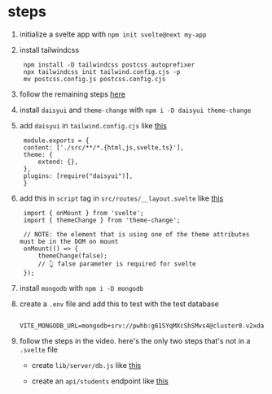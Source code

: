# steps

1. initialize a svelte app with
   `npm init svelte@next my-app`

2. install tailwindcss

        npm install -D tailwindcss postcss autoprefixer
        npx tailwindcss init tailwind.config.cjs -p
        mv postcss.config.js postcss.config.cjs

3. follow the remaining steps [here](https://tailwindcss.com/docs/guides/sveltekit)

4. install `daisyui` and `theme-change` with
   `npm i -D daisyui theme-change`

5. add `daisyui` in `tailwind.config.cjs` like [this](https://github.com/rfbroccoli/class-website/blob/part1/tailwind.config.cjs)

        module.exports = {
        content: ['./src/**/*.{html,js,svelte,ts}'],
        theme: {
            extend: {},
        },
        plugins: [require("daisyui")],
        }



6. add this in `script` tag in `src/routes/__layout.svelte` like [this](https://github.com/rfbroccoli/class-website/blob/part1/src/routes/__layout.svelte)

        import { onMount } from 'svelte';
        import { themeChange } from 'theme-change';

        // NOTE: the element that is using one of the theme attributes must be in the DOM on mount
        onMount(() => {
            themeChange(false);
            // 👆 false parameter is required for svelte
        });

7. install `mongodb` with `npm i -D mongodb`

8. create a `.env` file and add this to test with the test database

        VITE_MONGODB_URL=mongodb+srv://pwhb:g61SYqMXcShSMvs4@cluster0.v2xda.mongodb.net/test


9. follow the steps in the video. here's the only two steps that's not in a `.svelte` file
    - create `lib/server/db.js` like [this](https://github.com/rfbroccoli/class-website/blob/part1/src/lib/server/db.js)

    - create an `api/students` endpoint like [this](https://github.com/rfbroccoli/class-website/blob/part1/src/routes/api/students.js)

